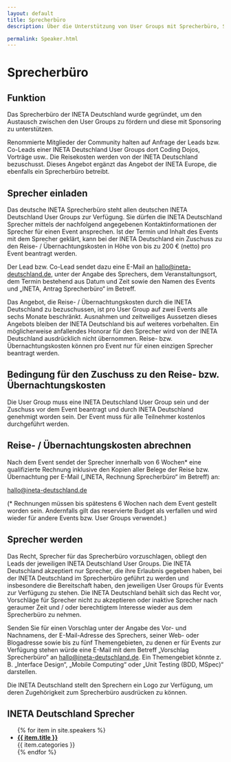 ```yaml
---
layout: default
title: Sprecherbüro
description: Über die Unterstützung von User Groups mit Sprecherbüro, Sponsoring und mehr.

permalink: Speaker.html
---
```


# Sprecherbüro

## Funktion

Das Sprecherbüro der INETA Deutschland wurde gegründet, um den Austausch zwischen den User Groups zu fördern und diese mit Sponsoring zu unterstützen.

Renommierte Mitglieder der Community halten auf Anfrage der Leads bzw. Co-Leads einer INETA Deutschland User Groups dort Coding Dojos, Vorträge usw.. Die Reisekosten werden von der INETA Deutschland bezuschusst. Dieses Angebot ergänzt das Angebot der INETA Europe, die ebenfalls ein Sprecherbüro betreibt.

## Sprecher einladen

Das deutsche INETA Sprecherbüro steht allen deutschen INETA Deutschland User Groups zur Verfügung. Sie dürfen die INETA Deutschland Sprecher mittels der nachfolgend angegebenen Kontaktinformationen der Sprecher für einen Event ansprechen. Ist der Termin und Inhalt des Events mit dem Sprecher geklärt, kann bei der INETA Deutschland ein Zuschuss zu den Reise- / Übernachtungskosten in Höhe von bis zu 200 € (netto) pro Event beantragt werden.

Der Lead bzw. Co-Lead sendet dazu eine E-Mail an hallo@ineta-deutschland.de, unter der Angabe des Sprechers, dem Veranstaltungsort, dem Termin bestehend aus Datum und Zeit sowie den Namen des Events und „INETA, Antrag Sprecherbüro“ im Betreff.

Das Angebot, die Reise- / Übernachtungskosten durch die INETA Deutschland zu bezuschussen, ist pro User Group auf zwei Events alle sechs Monate beschränkt. Ausnahmen und zeitweiliges Aussetzen dieses Angebots bleiben der INETA Deutschland bis auf weiteres vorbehalten. Ein möglicherweise anfallendes Honorar für den Sprecher wird von der INETA Deutschland ausdrücklich nicht übernommen. Reise- bzw. Übernachtungskosten können pro Event nur für einen einzigen Sprecher beantragt werden.

## Bedingung für den Zuschuss zu den Reise- bzw. Übernachtungskosten

Die User Group muss eine INETA Deutschland User Group sein und der Zuschuss vor dem Event beantragt und durch INETA Deutschland genehmigt worden sein. Der Event muss für alle Teilnehmer kostenlos durchgeführt werden.

## Reise- / Übernachtungskosten abrechnen

Nach dem Event sendet der Sprecher innerhalb von 6 Wochen* eine qualifizierte Rechnung inklusive den Kopien aller Belege der Reise bzw. Übernachtung per E-Mail („INETA, Rechnung Sprecherbüro“ im Betreff) an:

hallo@ineta-deutschland.de

(* Rechnungen müssen bis spätestens 6 Wochen nach dem Event gestellt worden sein. Andernfalls gilt das reservierte Budget als verfallen und wird wieder für andere Events bzw. User Groups verwendet.)

## Sprecher werden

Das Recht, Sprecher für das Sprecherbüro vorzuschlagen, obliegt den Leads der jeweiligen INETA Deutschland User Groups. Die INETA Deutschland akzeptiert nur Sprecher, die ihre Erlaubnis gegeben haben, bei der INETA Deutschland im Sprecherbüro geführt zu werden und insbesondere die Bereitschaft haben, den jeweiligen User Groups für Events zur Verfügung zu stehen. Die INETA Deutschland behält sich das Recht vor, Vorschläge für Sprecher nicht zu akzeptieren oder inaktive Sprecher nach geraumer Zeit und / oder berechtigtem Interesse wieder aus dem Sprecherbüro zu nehmen.

Senden Sie für einen Vorschlag unter der Angabe des Vor- und Nachnamens, der E-Mail-Adresse des Sprechers, seiner Web- oder Blogadresse sowie bis zu fünf Themengebieten, zu denen er für Events zur Verfügung stehen würde eine E-Mail mit dem Betreff „Vorschlag Sprecherbüro“ an hallo@ineta-deutschland.de. Ein Themengebiet könnte z. B. „Interface Design“, „Mobile Computing“ oder „Unit Testing (BDD, MSpec)“ darstellen.

Die INETA Deutschland stellt den Sprechern ein Logo zur Verfügung, um deren Zugehörigkeit zum Sprecherbüro ausdrücken zu können.

## INETA Deutschland Sprecher

<ul>{% for item in site.speakers %}<li><a href="{{ item.url }}"><strong>{{ item.title }}</strong></a><br>{{ item.categories }}</li>{% endfor %}</ul>